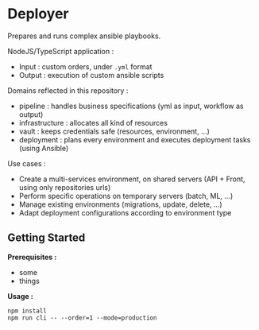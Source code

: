 # Deployer

Prepares and runs complex ansible playbooks.

NodeJS/TypeScript application :
- Input : custom orders, under `.yml` format
- Output : execution of custom ansible scripts


Domains reflected in this repository :
* pipeline : handles business specifications (yml as input, workflow as output)
* infrastructure : allocates all kind of resources
* vault : keeps credentials safe (resources, environment, ...)
* deployment : plans every environment and executes deployment tasks (using Ansible)

Use cases :
- Create a multi-services environment, on shared servers (API + Front, using only repositories urls)
- Perform specific operations on temporary servers (batch, ML, ...)
- Manage existing environments (migrations, update, delete, ...)
- Adapt deployment configurations according to environment type

## Getting Started

**Prerequisites :**
- some
- things

**Usage :**
```
npm install
npm run cli -- --order=1 --mode=production
```



